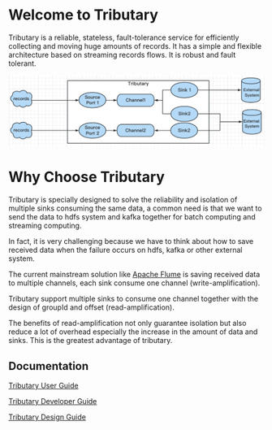 # Welcome to Tributary

Tributary is a reliable, stateless, fault-tolerance service for efficiently collecting and moving huge amounts of
records. It has a simple and flexible architecture based on streaming records flows. It is robust and fault tolerant.

![image](doc/picture/tributary.png)

# Why Choose Tributary
    
Tributary is specially designed to solve the reliability and isolation of multiple sinks consuming the same data,
a common need is that we want to send the data to hdfs system and kafka together for batch computing and streaming computing.

In fact, it is very challenging because we have to think about how to save received data when the failure occurs on hdfs, kafka or other external system.

The current mainstream solution like [Apache Flume](https://flume.apache.org/) is saving received data to multiple channels, each sink consume one channel (write-amplification). 

Tributary support multiple sinks to consume one channel together with the design of groupId and offset (read-amplification).

The benefits of read-amplification not only guarantee isolation but also reduce a lot of overhead 
especially the increase in the amount of data and sinks. This is the greatest advantage of tributary.

## Documentation

[Tributary User Guide](doc/user_guide.md)

[Tributary Developer Guide](doc/developer_guide.md)

[Tributary Design Guide](doc/tributary_design_guide.md)